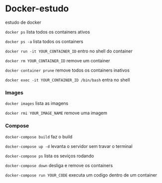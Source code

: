# Docker-estudo

estudo de docker

`docker ps` lista todos os containers ativos

`docker ps -a` lista todos os containers

`docker run -it YOUR_CONTAINER_ID` entro no shell do container

`docker rm YOUR_CONTAINER_ID` remove um container

`docker container prune` remove todos os containers inativos

`docker exec -it YOUR_CONTAINER_ID /bin/bash` entra no shell

### Images

`docker images` lista as imagens

`docker rmi YOUR_IMAGE_NAME` remove uma imagem

### Compose

`docker-compose build` faz o build

`docker-compose up -d` levanta o servidor sem travar o terminal

`docker-compose ps` lista os seviços rodando

`docker-compose down` desliga e remove os containers

`docker-compose run YOUR_CODE` executa um codigo dentro de um container